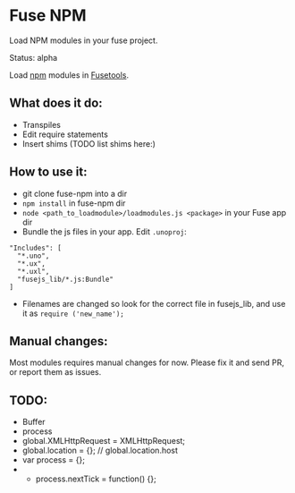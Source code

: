 Fuse NPM
========

Load NPM modules in your fuse project.

Status: alpha

Load [npm](https://www.npmjs.com/) modules in [Fusetools](https://www.fusetools.com/).


What does it do:
----------------

- Transpiles
- Edit require statements
- Insert shims (TODO list shims here:)


How to use it:
--------------

- git clone fuse-npm into a dir
- `npm install` in fuse-npm dir
- `node <path_to_loadmodule>/loadmodules.js <package>` in your Fuse app dir
- Bundle the js files in your app. Edit `.unoproj`:
```
"Includes": [
  "*.uno",
  "*.ux",
  "*.uxl",
  "fusejs_lib/*.js:Bundle"
]
```
- Filenames are changed so look for the correct file in fusejs_lib, and use it as `require ('new_name');`


Manual changes:
---------------

Most modules requires manual changes for now. Please fix it and send PR, or report them as issues.


TODO:
-----

- Buffer
- process
- global.XMLHttpRequest = XMLHttpRequest;
- global.location = {}; // global.location.host
- var process = {};
- - process.nextTick = function() {};
